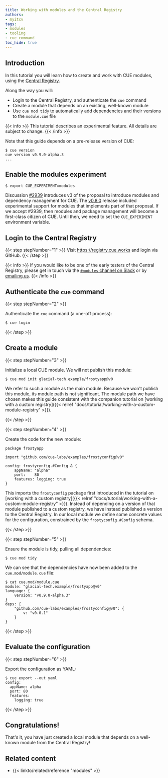 ```yaml
---
title: Working with modules and the Central Registry
authors:
- myitcv
tags:
- modules
- tooling
- cue command
toc_hide: true
---
```


## Introduction

In this tutorial you will learn how to create and work with CUE modules,
using the [Central Registry](https://registry.cue.works).

Along the way you will:

- Login to the Central Registry, and authenticate the `cue` command
- Create a module that depends on an existing, well-known module
- Use `cue mod tidy` to automatically add dependencies and their versions to the `module.cue` file

{{< info >}}
This tutorial describes an experimental feature. All details are subject to change.
{{< /info >}}

Note that this guide depends on a pre-release version of CUE:

```text { title="TERMINAL" codeToCopy="Y3VlIHZlcnNpb24=" }
$ cue version
cue version v0.9.0-alpha.3
...
```

## Enable the modules experiment

```text { title="TERMINAL" codeToCopy="ZXhwb3J0IENVRV9FWFBFUklNRU5UPW1vZHVsZXM=" }
$ export CUE_EXPERIMENT=modules
```

Discussion [#2939](https://github.com/cue-lang/cue/discussions/2939) introduces
v3 of the proposal to introduce modules and dependency management for CUE. The
[v0.8.0](https://github.com/cue-lang/cue/releases/tag/v0.8.0) release included
experimental support for modules that implements part of that proposal. If we
accept #2939, then modules and package management will become a first-class
citizen of CUE. Until then, we need to set the `CUE_EXPERIMENT` environment
variable.

## Login to the Central Registry

{{< step stepNumber="1" >}}
Visit https://registry.cue.works and login via GitHub.
{{< /step >}}

{{< info >}}
If you would like to be one of the early testers of the Central Registry, please
get in touch via the [`#modules` channel on
Slack](https://join.slack.com/t/cuelang/shared_invite/enQtNzQwODc3NzYzNTA0LTAxNWQwZGU2YWFiOWFiOWQ4MjVjNGQ2ZTNlMmIxODc4MDVjMDg5YmIyOTMyMjQ2MTkzMTU5ZjA1OGE0OGE1NmE)
or by <a href="mailto:contact@cue.works?subject=Joining the Central Registry experiment">emailing us</a>.
{{< /info >}}

## Authenticate the `cue` command

{{< step stepNumber="2" >}}

Authenticate the `cue` command (a one-off process):

```text { title="TERMINAL" codeToCopy="Y3VlIGxvZ2lu" }
$ cue login
```

{{< /step >}}

## Create a module

{{< step stepNumber="3" >}}

Initialize a local CUE module. We will not publish this module:

```text { title="TERMINAL" codeToCopy="Y3VlIG1vZCBpbml0IGdsYWNpYWwtdGVjaC5leGFtcGxlL2Zyb3N0eWFwcEB2MA==" }
$ cue mod init glacial-tech.example/frostyapp@v0
```

We refer to such a module as the main module. Because we won't publish this
module, its module path is not significant. The module path we have chosen makes
this guide consistent with the companion tutorial on [working with a custom registry]({{<
relref "docs/tutorial/working-with-a-custom-module-registry" >}}).

{{< /step >}}

{{< step stepNumber="4" >}}

Create the code for the new module:

```cue { title="config.cue" }
package frostyapp

import "github.com/cue-labs/examples/frostyconfig@v0"

config: frostyconfig.#Config & {
	appName: "alpha"
	port:    80
	features: logging: true
}
```

This imports the `frostyconfig` package first introduced in the tutorial on
[working with a custom registry]({{< relref
"docs/tutorial/working-with-a-custom-module-registry" >}}). Instead of depending
on a version of that module published to a custom registry, we have instead
published a version to the Central Registry. In our local module we define some
concrete values for the configuration, constrained by the `frostyconfig.#Config`
schema.

{{< /step >}}

{{< step stepNumber="5" >}}

Ensure the module is tidy, pulling all dependencies:
```text { title="TERMINAL" codeToCopy="Y3VlIG1vZCB0aWR5" }
$ cue mod tidy
```

We can see that the dependencies have now been added to the `cue.mod/module.cue` file:

```text { title="TERMINAL" codeToCopy="Y2F0IGN1ZS5tb2QvbW9kdWxlLmN1ZQ==" }
$ cat cue.mod/module.cue
module: "glacial-tech.example/frostyapp@v0"
language: {
	version: "v0.9.0-alpha.3"
}
deps: {
	"github.com/cue-labs/examples/frostyconfig@v0": {
		v: "v0.0.1"
	}
}
```

{{< /step >}}

## Evaluate the configuration

{{< step stepNumber="6" >}}

Export the configuration as YAML:


```text { title="TERMINAL" codeToCopy="Y3VlIGV4cG9ydCAtLW91dCB5YW1s" }
$ cue export --out yaml
config:
  appName: alpha
  port: 80
  features:
    logging: true
```

{{< /step >}}

## Congratulations!

That's it, you have just created a local module that depends on a well-known
module from the Central Registry!

## Related content

- {{< linkto/related/reference "modules" >}}
